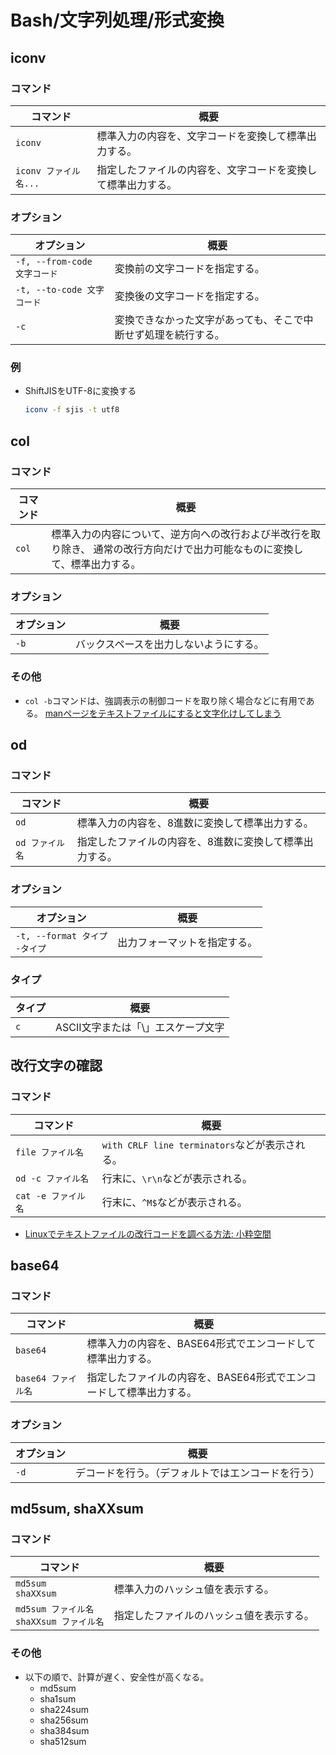 # Bash/文字列処理/形式変換

## iconv

### コマンド

| コマンド             | 概要                             |
|------------------|--------------------------------|
| `iconv`          | 標準入力の内容を、文字コードを変換して標準出力する。     |
| `iconv ファイル名...` | 指定したファイルの内容を、文字コードを変換して標準出力する。 |

### オプション

| オプション                   | 概要                                                         |
| ---------------------------- | ------------------------------------------------------------ |
| `-f, --from-code 文字コード` | 変換前の文字コードを指定する。                               |
| `-t, --to-code 文字コード`   | 変換後の文字コードを指定する。                               |
| `-c`                         | 変換できなかった文字があっても、そこで中断せず処理を続行する。 |

### 例

- ShiftJISをUTF-8に変換する

  ```bash
  iconv -f sjis -t utf8
  ```

## col

### コマンド

| コマンド | 概要                                                         |
| -------- | ------------------------------------------------------------ |
| `col`    | 標準入力の内容について、逆方向への改行および半改行を取り除き、 通常の改行方向だけで出力可能なものに変換して、標準出力する。 |

### オプション

| オプション | 概要                                   |
| ---------- | -------------------------------------- |
| `-b`       | バックスペースを出力しないようにする。 |

### その他

- `col -b`コマンドは、強調表示の制御コードを取り除く場合などに有用である。
  [manページをテキストファイルにすると文字化けしてしまう](https://atmarkit.itmedia.co.jp/flinux/rensai/linuxtips/116man2txt.html)

## od

### コマンド

| コマンド       | 概要                           |
|------------|------------------------------|
| `od`       | 標準入力の内容を、8進数に変換して標準出力する。     |
| `od ファイル名` | 指定したファイルの内容を、8進数に変換して標準出力する。 |

### オプション

| オプション                           | 概要                         |
| ------------------------------------ | ---------------------------- |
| `-t, --format タイプ`<br />`-タイプ` | 出力フォーマットを指定する。 |

### タイプ

| タイプ | 概要                               |
| ------ | ---------------------------------- |
| `c`    | ASCII文字または「\」エスケープ文字 |

## 改行文字の確認

### コマンド

| コマンド            | 概要                                           |
| ------------------- | ---------------------------------------------- |
| `file ファイル名`   | `with CRLF line terminators`などが表示される。 |
| `od -c ファイル名`  | 行末に、`\r\n`などが表示される。               |
| `cat -e ファイル名` | 行末に、`^M$`などが表示される。                |

- [Linuxでテキストファイルの改行コードを調べる方法: 小粋空間](https://www.koikikukan.com/archives/2015/10/15-001111.php)

## base64

### コマンド

| コマンド           | 概要                                   |
|----------------|--------------------------------------|
| `base64`       | 標準入力の内容を、BASE64形式でエンコードして標準出力する。     |
| `base64 ファイル名` | 指定したファイルの内容を、BASE64形式でエンコードして標準出力する。 |

### オプション

| オプション | 概要                                               |
| ---------- | -------------------------------------------------- |
| `-d`       | デコードを行う。（デフォルトではエンコードを行う） |

## md5sum, shaXXsum

### コマンド

| コマンド                                       | 概要                                     |
| ---------------------------------------------- | ---------------------------------------- |
| `md5sum`<br />`shaXXsum`                       | 標準入力のハッシュ値を表示する。         |
| `md5sum ファイル名`<br />`shaXXsum ファイル名` | 指定したファイルのハッシュ値を表示する。 |

### その他

- 以下の順で、計算が遅く、安全性が高くなる。
  - md5sum
  - sha1sum
  - sha224sum
  - sha256sum
  - sha384sum
  - sha512sum
